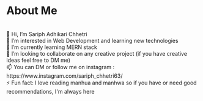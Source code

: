 <h1>About Me</h1>
<br>
👋 Hi, I’m Sariph Adhikari Chhetri <br>
👀 I’m interested in Web Development and learning new technologies<br>
🌱 I’m currently learning MERN stack<br>
💞️ I’m looking to collaborate on any creative project (if you have creative ideas feel free to DM me)<br>
📫 You can DM or follow me on instagram : https://www.instagram.com/sariph_chhetri63/ <br>
⚡ Fun fact: I love reading manhua and manhwa so if you have or need good recommendations, I'm always here<br>

<!---
Sariph-Chhetri/Sariph-Chhetri is a ✨ special ✨ repository because its `README.md` (this file) appears on your GitHub profile.
You can click the Preview link to take a look at your changes.
--->

